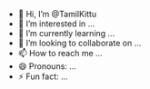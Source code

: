 - 👋 Hi, I’m @TamilKittu
- 👀 I’m interested in ...
- 🌱 I’m currently learning ...
- 💞️ I’m looking to collaborate on ...
- 📫 How to reach me ...
- 😄 Pronouns: ...
- ⚡ Fun fact: ...

<!---
TamilKittu/TamilKittu is a ✨ special ✨ repository because its `README.md` (this file) appears on your GitHub profile.
You can click the Preview link to take a look at your changes.
--->
